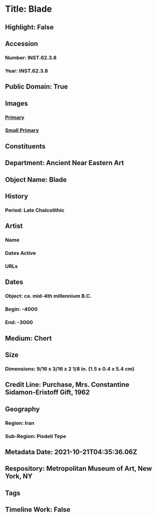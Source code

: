 # Title: Blade
## Highlight: False
## Accession
### Number: INST.62.3.8
### Year: INST.62.3.8
## Public Domain: True
## Images
### [Primary](https://images.metmuseum.org/CRDImages/an/original/SGINST62_3_8.jpg)
### [Small Primary](https://images.metmuseum.org/CRDImages/an/web-large/SGINST62_3_8.jpg)
## Constituents
## Department: Ancient Near Eastern Art
## Object Name: Blade
## History
### Period: Late Chalcolithic
## Artist
### Name
### Dates Active
### URLs
## Dates
### Object: ca. mid-4th millennium B.C.
### Begin: -4000
### End: -3000
## Medium: Chert
## Size
### Dimensions: 9/16 x 3/16 x 2 1/8 in. (1.5 x 0.4 x 5.4 cm)
## Credit Line: Purchase, Mrs. Constantine Sidamon-Eristoff Gift, 1962
## Geography
### Region: Iran
### Sub-Region: Pisdeli Tepe
## Metadata Date: 2021-10-21T04:35:36.06Z
## Respository: Metropolitan Museum of Art, New York, NY
## Tags
## Timeline Work: False